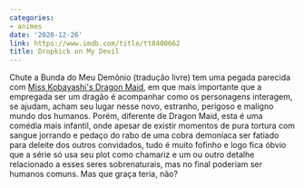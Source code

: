 ```yaml
---
categories:
- animes
date: '2020-12-26'
link: https://www.imdb.com/title/tt8400662
title: Dropkick on My Devil
---
```


Chute a Bunda do Meu Demônio (tradução livre) tem uma pegada parecida com [Miss Kobayashi's Dragon Maid], em que mais importante que a empregada ser um dragão é acompanhar como os personagens interagem, se ajudam, acham seu lugar nesse novo, estranho, perigoso e maligno mundo dos humanos. Porém, diferente de Dragon Maid, esta é uma comédia mais infantil, onde apesar de existir momentos de pura tortura com sangue jorrando e pedaço do rabo de uma cobra demoníaca ser fatiado para deleite dos outros convidados, tudo é muito fofinho e logo fica óbvio que a série só usa seu plot como chamariz e um ou outro detalhe relacionado a esses seres sobrenaturais, mas no final poderiam ser humanos comuns. Mas que graça teria, não?

[Miss Kobayashi's Dragon Maid]: /miss-kobayashi-s-dragon-maid